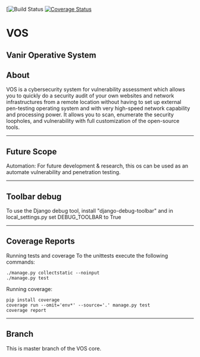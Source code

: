 [![Build Status](https://travis-ci.org/VanirLab/VOS.svg?branch=master)
[![Coverage Status](https://coveralls.io/repos/github/VanirLab/VOS/badge.svg?branch=master)](https://coveralls.io/github/VanirLab/VOS?branch=master)

# VOS
## Vanir Operative System


## About

VOS is a cybersecurity system for vulnerability assessment which
allows you to quickly do a security audit of your own websites and network infrastructures from a remote location
without having to set up external pen-testing operating system and with very high-speed network
capability and processing power. It allows
you to scan, enumerate the security loopholes, and vulnerability with full customization of the open-source tools. 

-------------------------------------
## Future Scope
Automation: For future development & research, this os can be used as
an automate vulnerability and penetration testing.

-------------------------------------
## Toolbar debug  
To use the Django debug tool, install "django-debug-toolbar" and in local_settings.py set DEBUG_TOOLBAR to True

-------------------------------------


## Coverage Reports

Running tests and coverage
To the unittests execute the following commands:

    ./manage.py collectstatic --noinput
    ./manage.py test
Running coverage:

    pip install coverage
    coverage run --omit='env*' --source='.' manage.py test
    coverage report
    
    
--------------------------------------
## Branch
This is master branch of the VOS core.

    

